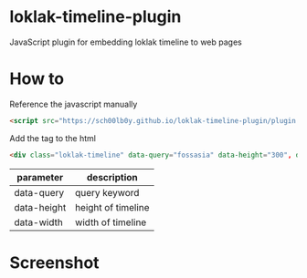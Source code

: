 # loklak-timeline-plugin
JavaScript plugin for embedding loklak timeline to web pages
# How to
Reference the javascript manually
```html
<script src="https://sch00lb0y.github.io/loklak-timeline-plugin/plugin.js"></script>
```
Add the tag to the html
```html
<div class="loklak-timeline" data-query="fossasia" data-height="300", data-width="700">
```
|parameter|description|
|---------|-----------|
|data-query|query keyword|
|data-height|height of timeline|
|data-width|width of timeline|

# Screenshot

